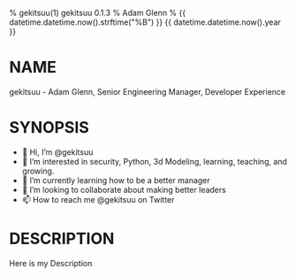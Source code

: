 % gekitsuu(1) gekitsuu 0.1.3
% Adam Glenn
% {{ datetime.datetime.now().strftime("%B") }} {{ datetime.datetime.now().year }}

# NAME
gekitsuu - Adam Glenn, Senior Engineering Manager, Developer Experience

# SYNOPSIS
- 👋 Hi, I’m @gekitsuu
- 👀 I’m interested in security, Python, 3d Modeling, learning, teaching, and growing. 
- 🌱 I’m currently learning how to be a better manager
- 💞️ I’m looking to collaborate about making better leaders
- 📫 How to reach me @gekitsuu on Twitter

# DESCRIPTION
Here is my Description
